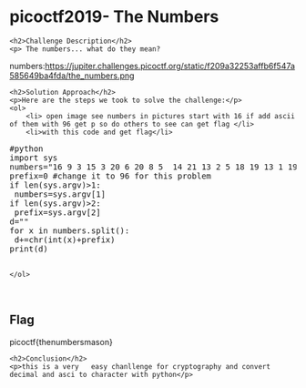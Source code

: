 
<!DOCTYPE html>
<html>

<body>
    <h1>picoctf2019- The Numbers</h1>

    <h2>Challenge Description</h2>
    <p> The numbers... what do they mean?
numbers:https://jupiter.challenges.picoctf.org/static/f209a32253affb6f547a585649ba4fda/the_numbers.png
</p>

    <h2>Solution Approach</h2>
    <p>Here are the steps we took to solve the challenge:</p>
    <ol>
        <li> open image see numbers in pictures start with 16 if add ascii of them with 96 get p so do others to see can get flag </li>
        <li>with this code and get flag</li>
<pre>
#python
import sys
numbers="16 9 3 15 3 20 6 20 8 5  14 21 13 2 5 18 19 13 1 19 15 14"
prefix=0 #change it to 96 for this problem
if len(sys.argv)>1:
 numbers=sys.argv[1]
if len(sys.argv)>2:
 prefix=sys.argv[2]
d=""
for x in numbers.split():
 d+=chr(int(x)+prefix)
print(d)
 </pre>
    </ol>
<br>
    <h2>Flag</h2>
    <p class="flag">picoctf{thenumbersmason}
</p>

    <h2>Conclusion</h2>
    <p>this is a very   easy chanllenge for cryptography and convert decimal and asci to character with python</p>
</body>
</html>
